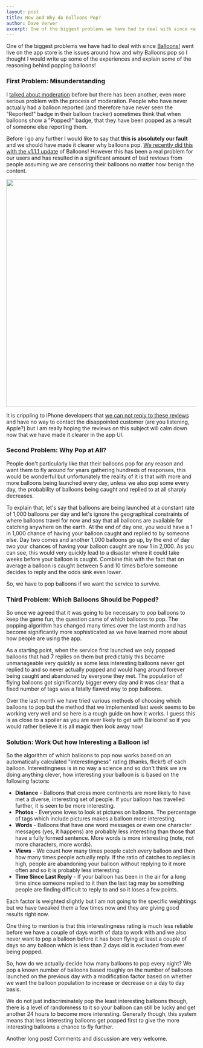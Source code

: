 ```yaml
--- 
layout: post
title: How and Why do Balloons Pop?
author: Dave Verwer
excerpt: One of the biggest problems we have had to deal with since <a href="http://balloonsapp.com">Balloons!</a> went live on the app store is the issues around how and why Balloons pop so I thought I would write up some of the experiences and explain some of the reasoning behind popping balloons!
---
```

One of the biggest problems we have had to deal with since <a href="http://balloonsapp.com">Balloons!</a> went live on the app store is the issues around how and why Balloons pop so I thought I would write up some of the experiences and explain some of the reasoning behind popping balloons!
<h3>First Problem: Misunderstanding</h3>
I <a href="http://shinydevelopment.com/blog/the-moderation-problem/">talked about moderation</a> before but there has been another, even more serious problem with the process of moderation. People who have never actually had a balloon reported (and therefore have never seen the "Reported!" badge in their balloon tracker) sometimes think that when balloons show a "Popped!" badge, that they have been popped as a result of someone else reporting them.

Before I go any further I would like to say that <strong>this is absolutely</strong><strong> our fault</strong> and we should have made it clearer why balloons pop. <a href="http://twitter.com/balloonsapp/status/6659108221">We recently did this with the v1.1.1 update</a> of Balloons! However this has been a real problem for our users and has resulted in a significant amount of bad reviews from people assuming we are censoring their balloons no matter how benign the content.

<img src="http://shinydev.s3.amazonaws.com/blog-files/bad-feedback-review-balloons.png" width="600"/>

It is crippling to iPhone developers that <a href="http://www.openradar.appspot.com/6069285">we can not reply to these reviews</a> and have no way to contact the disappointed customer (are you listening, Apple?) but I am really hoping the reviews on this subject will calm down now that we have made it clearer in the app UI.
<h3>Second Problem: Why Pop at All?</h3>
People don't particularly like that their balloons pop for any reason and want them to fly around for years gathering hundreds of responses, this would be wonderful but unfortunately the reality of it is that with more and more balloons being launched every day, unless we also pop some every day, the probability of balloons being caught and replied to at all sharply decreases.

To explain that, let's say that balloons are being launched at a constant rate of 1,000 balloons per day and let's ignore the geographical constraints of where balloons travel for now and say that all balloons are available for catching anywhere on the earth. At the end of day one, you would have a 1 in 1,000 chance of having your balloon caught and replied to by someone else. Day two comes and another 1,000 balloons go up, by the end of day two your chances of having your balloon caught are now 1 in 2,000. As you can see, this would very quickly lead to a disaster where it could take weeks before your balloon is caught. Combine this with the fact that on average a balloon is caught between 5 and 10 times before someone decides to reply and the odds sink even lower.

So, we have to pop balloons if we want the service to survive.
<h3>Third Problem: Which Balloons Should be Popped?</h3>
So once we agreed that it was going to be necessary to pop balloons to keep the game fun, the question came of which balloons to pop. The popping algorithm has changed many times over the last month and has become significantly more sophisticated as we have learned more about how people are using the app.

As a starting point, when the service first launched we only popped balloons that had 7 replies on them but predictably this became unmanageable very quickly as some less interesting balloons never got replied to and so never actually popped and would hang around forever being caught and abandoned by everyone they met. The population of flying balloons got significantly bigger every day and it was clear that a fixed number of tags was a fatally flawed way to pop balloons.

Over the last month we have tried various methods of choosing which balloons to pop but the method that we implemented last week seems to be working very well and so here is a rough guide on how it works. I guess this is as close to a spoiler as you are ever likely to get with Balloons! so if you would rather believe it is all magic then look away now!
<h3>Solution: Work Out how Interesting a Balloon is!</h3>
So the algorithm of which balloons to pop now works based on an automatically calculated "interestingness" rating (thanks, flickr!) of each balloon. Interestingness is in no way a science and so don't think we are doing anything clever, how interesting your balloon is is based on the following factors:
<ul>
	<li><strong>Distance</strong> - Balloons that cross more continents are more likely to have met a diverse, interesting set of people. If your balloon has travelled further, it is seen to be more interesting.</li>
	<li><strong>Photos</strong> - Everyone loves to look at pictures on balloons. The percentage of tags which include pictures makes a balloon more interesting.</li>
	<li><strong>Words</strong> - Balloons that have one word messages or even one character messages (yes, it happens) are probably less interesting than those that have a fully formed sentence. More words is more interesting (note, not more characters, more words).</li>
	<li><strong>Views</strong> - We count how many times people catch every balloon and then how many times people actually reply. If the ratio of catches to replies is high, people are abandoning your balloon without replying to it more often and so it is probably less interesting.</li>
	<li><strong>Time Since Last Reply</strong> - If your balloon has been in the air for a long time since someone replied to it then the last tag may be something people are finding difficult to reply to and so it loses a few points.</li>
</ul>
Each factor is weighted slightly but I am not going to the specific weightings but we have tweaked them a few times now and they are giving good results right now.

One thing to mention is that this interestingness rating is much less reliable before we have a couple of days worth of data to work with and we also never want to pop a balloon before it has been flying at least a couple of days so any balloon which is less than 2 days old is excluded from ever being popped.

So, how do we actually decide how many balloons to pop every night? We pop a known number of balloons based roughly on the number of balloons launched on the previous day with a modification factor based on whether we want the balloon population to increase or decrease on a day to day basis.

We do not just indiscriminately pop the least interesting balloons though, there is a level of randomness to it so your balloon can still be lucky and get another 24 hours to become more interesting. Generally though, this system means that less interesting balloons get popped first to give the more interesting balloons a chance to fly further.

Another long post! Comments and discussion are very welcome.
